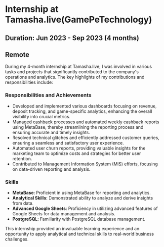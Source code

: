 # Internship at Tamasha.live(GamePeTechnology)

## Duration: Jun 2023 - Sep 2023 (4 months)
## Remote

During my 4-month internship at Tamasha.live, I was involved in various tasks and projects that significantly contributed to the company's operations and analytics. The key highlights of my contributions and responsibilities include:

### Responsibilities and Achievements

- Developed and implemented various dashboards focusing on revenue, deposit tracking, and game-specific analytics, enhancing the overall visibility into crucial metrics.
- Managed cashback processes and automated weekly cashback reports using MetaBase, thereby streamlining the reporting process and ensuring accurate and timely insights.
- Resolved technical glitches and efficiently addressed customer queries, ensuring a seamless and satisfactory user experience.
- Automated user churn reports, providing valuable insights for the marketing team to optimize costs and strategies for better user retention.
- Contributed to Management Information System (MIS) efforts, focusing on data-driven reporting and analysis.

### Skills

- **MetaBase**: Proficient in using MetaBase for reporting and analytics.
- **Analytical Skills**: Demonstrated ability to analyze and derive insights from data.
- **Advanced Google Sheets**: Proficiency in utilizing advanced features of Google Sheets for data management and analysis.
- **PostgreSQL**: Familiarity with PostgreSQL database management.

This internship provided an invaluable learning experience and an opportunity to apply analytical and technical skills to real-world business challenges.
